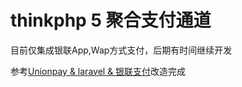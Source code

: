 # thinkphp 5 聚合支付通道

目前仅集成银联App,Wap方式支付，后期有时间继续开发

参考[Unionpay & laravel & 银联支付](https://github.com/hyperbolaa/Unionpay)改造完成



